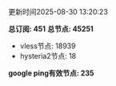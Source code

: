 更新时间2025-08-30 13:20:23

**总订阅: 451**
**总节点: 45251**
- vless节点: 18939
- hysteria2节点: 18

**google ping有效节点: 235**
